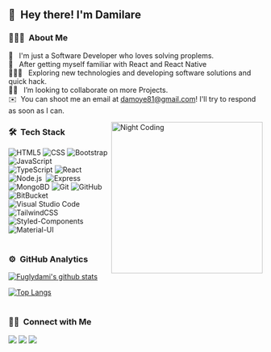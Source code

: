 ## 👋 &nbsp;Hey there! I'm Damilare

### 👨🏻‍💻 &nbsp;About Me

👨 &nbsp; I'm just a Software Developer who loves solving proplems.\
🌱 &nbsp; After getting myself familiar with React and React Native\
👨🏻‍💻 &nbsp; Exploring new technologies and developing software solutions and quick hack.\
👯‍♂️ &nbsp; I’m looking to collaborate on more Projects. \
✉️ &nbsp;You can shoot me an email at damoye81@gmail.com! I'll try to respond as soon as I can.

<img alt="Night Coding" src="https://media.giphy.com/media/RbDKaczqWovIugyJmW/giphy.gif" align="right" width="300px"/>

<h3>
   🛠 &nbsp;Tech Stack
</h3>

![HTML5](https://img.shields.io/badge/-HTML5-333333?style=flat&logo=HTML5)
![CSS](https://img.shields.io/badge/-CSS-333333?style=flat&logo=CSS3&logoColor=1572B6)
![Bootstrap](https://img.shields.io/badge/-Bootstrap-05122A?style=flat&logo=bootstrap&logoColor=563D7C)
![JavaScript](https://img.shields.io/badge/-JavaScript-333333?style=flat&logo=javascript)\
![TypeScript](https://img.shields.io/badge/-TypeScript-333333?style=flat&logo=TypeScript)
![React](https://img.shields.io/badge/-React-333333?style=flat&logo=react)
![Node.js](https://img.shields.io/badge/-Node.js-05122A?style=flat&logo=node.js)&nbsp;
![Express](https://img.shields.io/badge/-Express-333333?style=flat&logo=express)\
![MongoBD](https://img.shields.io/badge/-Mongodb-333333?style=flat&logo=mongodb)
![Git](https://img.shields.io/badge/-Git-333333?style=flat&logo=git)
![GitHub](https://img.shields.io/badge/-GitHub-333333?style=flat&logo=github)
![BitBucket](https://img.shields.io/badge/-BitBucket-333333?style=flat&logo=bitBucket)\
![Visual Studio Code](https://img.shields.io/badge/-Visual%20Studio%20Code-05122A?style=flat&logo=visual-studio-code&logoColor=007ACC)
![TailwindCSS](https://img.shields.io/badge/-TailwindCSS-333333?style=flat&logo=tailwindCSS)
![Styled-Components](https://img.shields.io/badge/-StyledComponent-333333?style=flat&logo=StyledComponents)\
![Material-UI](https://img.shields.io/badge/-MaterialUI-333333?style=flat&logo=MaterialUI)</br></br>

### ⚙️ &nbsp;GitHub Analytics

[![Fuglydami's github stats](https://github-readme-stats.vercel.app/api?username=fuglydami&show_icons=true&theme=onedark)](https://github.com/fuglydami/github-readme-stats)

[![Top Langs](https://github-readme-stats.vercel.app/api/top-langs/?username=fuglydami&layout=compact&theme=onedark)](https://github.com/fuglydami/github-readme-stats) </br></br>

### 🤝🏻 &nbsp;Connect with Me

<a href="https://fuglydami.surge.sh/"><img src="https://img.shields.io/badge/-fuglydami.surge.sh-3423A6?style=flat&logo=Google-Chrome&logoColor=white"/></a>
<a href="https://www.linkedin.com/in/DamilareOyedeji/"><img src="https://img.shields.io/badge/-Damilare%20Oyedeji-0077B5?style=flat&logo=Linkedin&logoColor=white"/></a>
<a href="mailto:damoye81@gmail.com"><img src="https://img.shields.io/badge/-damoye81@gmail.com-D14836?style=flat&logo=Gmail&logoColor=white"/></a>
